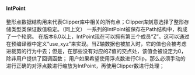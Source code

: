 #### IntPoint
整形点数据结构用来代表Clipper库中相关的所有点；Clipper库刻意选择了整形存储类型类保证数值稳定。（同上文）
一系列的IntPoint被保存在Path结构中，构成了一个轮廓。
在版本6.0以上，IntPoint现在可以拥有第三个成员“Z”。这可以通过在预编译器中定义“use_xyz”来实现。当Z轴数据也被加入时，它的值也会被考虑进裁剪的行为中去；但是，在那些没有对应的Z值的交点处，该值会被设定为0，除非用户提供了回调函数；
用户如果希望使用浮点数进行Clip，那么必须手动的进行正确的对浮点数进行缩放为IntPoint，再使用Clipper数进行处理；